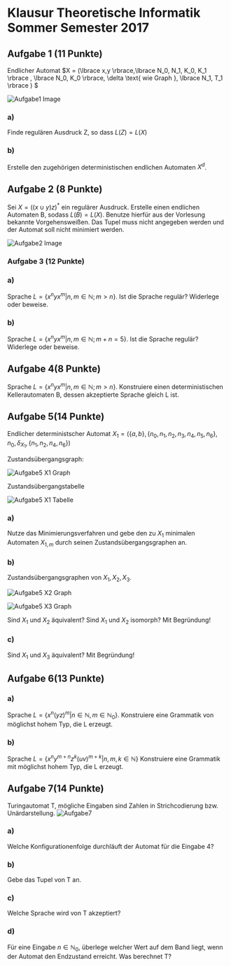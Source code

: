 # Klausur Theoretische Informatik Sommer Semester 2017

## Aufgabe 1 (11 Punkte)

Endlicher Automat $X = (\lbrace x,y \rbrace,\lbrace N_0, N_1, K_0, K_1 \rbrace , \lbrace N_0, K_0 \rbrace, \delta \text{ wie Graph }, \lbrace N_1, T_1 \rbrace ) $

![Aufgabe1 Image](Images/SoSe17_Aufgabe1.png)

### a) 
Finde regulären Ausdruck Z, so dass $L(Z)=L(X)$
### b)
Erstelle den zugehörigen deterministischen endlichen Automaten $X^d$.

## Aufgabe 2 (8 Punkte)

Sei $X = ((x\cup y)z)^*$ ein regulärer Ausdruck.
Erstelle einen endlichen Automaten B, sodass $L(B)=L(X)$.
Benutze hierfür aus der Vorlesung bekannte Vorgehensweißen. Das Tupel muss nicht angegeben werden und der Automat soll nicht minimiert werden.

![Aufgabe2 Image](Images/SoSe17_Aufgabe2.png)

### Aufgabe 3 (12 Punkte)

### a) 
Sprache $L= \lbrace x^n y x^m | n,m \in \mathbb{N}; m>n \rbrace$.
Ist die Sprache regulär? Widerlege oder beweise.

### b)
Sprache $L= \lbrace x^n y x^m | n,m \in \mathbb{N}; m+n = 5 \rbrace$.
Ist die Sprache regulär? Widerlege oder beweise.

## Aufgabe 4(8 Punkte)
Sprache $L= \lbrace x^n y x^m | n,m \in \mathbb{N}; m>n \rbrace$. Konstruiere einen deterministischen Kellerautomaten B, dessen akzeptierte Sprache gleich L ist.


## Aufgabe 5(14 Punkte)

Endlicher deterministscher Automat $X_1 = (\lbrace a,b \rbrace ,\lbrace n_0,n_1,n_2,n_3,n_4,n_5,n_6 \rbrace ,n_0, \delta_{X_1}, \lbrace n_1,n_2,n_4,n_6 \rbrace)$


Zustandsübergangsgraph:

![Aufgabe5 X1 Graph](Images/SoSe17_Aufgabe5_1.png)


Zustandsübergangstabelle

![Aufgabe5 X1 Tabelle](Images/SoSe17_Aufgabe5_2.png)

### a)
Nutze das Minimierungsverfahren und gebe den zu $X_1$ minimalen Automaten $X_{1,m}$ durch seinen Zustandsübergangsgraphen an.

### b)
Zustandsübergangsgraphen von $X_1, X_2, X_3$.

![Aufgabe5 X2 Graph](Images/SoSe17_Aufgabe5_3.png)

![Aufgabe5 X3 Graph](Images/SoSe17_Aufgabe5_4.png)

Sind $X_1$ und $X_2$ äquivalent? Sind $X_1$ und $X_2$ isomorph? Mit Begründung!

### c)
Sind $X_1$ und $X_3$ äquivalent? Mit Begründung!

## Aufgabe 6(13 Punkte)
### a)
Sprache $L = \lbrace x^n(yz)^m |n\in \mathbb{N}, m\in \mathbb{N}_0 \rbrace$.
Konstruiere eine Grammatik von möglichst hohem Typ, die L erzeugt.
### b)
Sprache $L = \lbrace x^n y^{m+n}z^k (uv)^{m+k} |n,m,k \in \mathbb{N} \rbrace$
Konstruiere eine Grammatik mit möglichst hohem Typ, die L erzeugt.

## Aufgabe 7(14 Punkte)
Turingautomat T, mögliche Eingaben sind Zahlen in Strichcodierung bzw. Unärdarstellung.
![Aufgabe7](Images/SoSe17_Aufgabe7.png)
### a)
Welche Konfigurationenfolge durchläuft der Automat für die Eingabe 4?
### b)
Gebe das Tupel von T an.
### c)
Welche Sprache wird von T akzeptiert?
### d)
Für eine Eingabe $n \in \mathbb{N}_0$, überlege welcher Wert auf dem Band liegt, wenn der Automat den Endzustand erreicht. Was berechnet T?

